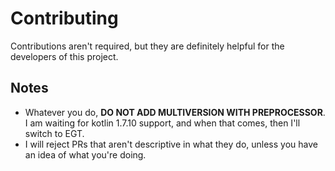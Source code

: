 # Contributing
Contributions aren't required, but they are definitely helpful for the developers of this project.

## Notes
* Whatever you do, **DO NOT ADD MULTIVERSION WITH PREPROCESSOR**. I am waiting for kotlin 1.7.10 support, and when that comes, then I'll switch to EGT.
* I will reject PRs that aren't descriptive in what they do, unless you have an idea of what you're doing.